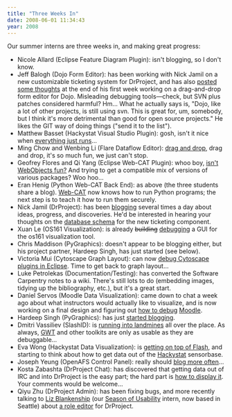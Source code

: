 ```yaml
---
title: "Three Weeks In"
date: 2008-06-01 11:34:43
year: 2008
---
```

Our summer interns are three weeks in, and making great progress:
<ul>
  <li>Nicole Allard (Eclipse Feature Diagram Plugin): isn't blogging, so I don't know.</li>
  <li>Jeff Balogh (Dojo Form Editor): has been working with Nick Jamil on a new customizable ticketing system for DrProject, and has also <a href="http://dojotoolkit.org/2008/05/31/soc-week-1-semi-random-thoughts">posted some thoughts</a> at the end of his first week working on a drag-and-drop form editor for Dojo. Misleading debugging tools—check, but SVN plus patches considered harmful? Hm... What he actually says is, "Dojo, like a lot of other projects, is still using svn. This is great for, um, somebody, but I think it's more detrimental than good for open source projects." He likes the GIT way of doing things ("send it to the list").</li>
  <li>Matthew Basset (Hackystat Visual Studio Plugin): gosh, isn't it nice when <a href="http://mbasset.wordpress.com/2008/05/29/isnt-it-cool-how-sometimes-things-just-work/">everything just runs</a>...</li>
  <li>Ming Chow and Wenbing Li (Flare Dataflow Editor): <a href="http://pipe3f.wordpress.com/2008/05/24/dragging-my-way-to-the-bank/">drag and drop</a>, drag and drop, it's so much fun, we just can't stop.</li>
  <li>Geofrey Flores and Qi Yang (Eclipse Web-CAT Plugin): whoo boy, <a href="http://summerwebcat.wordpress.com/2008/05/30/how-i-learned-to-stop-worrying-and-love-eclipse/">isn't WebObjects fun?</a>  And trying to get a compatible mix of versions of various packages?  Woo hoo...</li>
  <li>Eran Henig (Python Web-CAT Back End): as above (the three students share a blog).  <a href="http://web-cat.cs.vt.edu/">Web-CAT</a> now knows how to run Python programs; the next step is to teach it how to run them securely.</li>
  <li>Nick Jamil (DrProject): has been <a href="http://nickjamil.livejournal.com/6837.html">blogging</a> several times a day about ideas, progress, and discoveries.  He'd be interested in hearing your thoughts on the <a href="http://nickjamil.livejournal.com/6042.html">database schema</a> for the new ticketing component.</li>
  <li>Xuan Le (OS161 Visualization): is already <strike>building</strike> <a href="http://os161viz.blogspot.com/2008/05/week-3.html">debugging</a> a GUI for the os161 visualization tool.</li>
  <li>Chris Maddison (PyGraphics): doesn't appear to be blogging either, but his project partner, Hardeep Singh, has just started (see below).</li>
  <li>Victoria Mui (Cytoscape Graph Layout): can now <a href="http://idea021.wordpress.com/2008/05/28/up-and-running/">debug Cytoscape plugins in Eclipse</a>.  Time to get back to graph layout...</li>
  <li>Luke Petrolekas (Documentation/Testing): has converted the Software Carpentry notes to a wiki.  There's still lots to do (embedding images, tidying up the bibliography, etc.), but it's a great start.</li>
  <li>Daniel Servos (Moodle Data Visualization): came down to chat a week ago about what instructors would actually like to visualize, and is now working on a final design and figuring out <a href="http://hackerdan.com/programing/debugging-moodle/">how to debug</a> <a href="http://www.moodle.org">Moodle</a>.</li>
  <li>Hardeep Singh (PyGraphics): has just <a href="http://www.theootz.com/blog/36-blog/48-fun-with-threads-and-wingide-plus-a-little-intro.html">started blogging</a>.</li>
  <li>Dmitri Vassiliev (SlashID): is <a href="http://slashid.wordpress.com/2008/05/29/the-three-stooges/">running into landmines</a> all over the place.  As always, <a href="http://code.google.com/webtoolkit/">GWT</a> and other toolkits are only as usable as they are debuggable...</li>
  <li>Eva Wong (Hackystat Data Visualization): is <a href="http://iwa-wong.livejournal.com/1281.html">getting on top of Flash</a>, and starting to think about how to get data out of the <a href="http://csdl.ics.hawaii.edu/Research/Hackystat/">Hackystat</a> sensorbase.</li>
  <li>Joseph Yeung (OpenAFS Control Panel): really should <a href="http://openafsmmc.wordpress.com/2008/05/20/openafs-kerberos-best-pratices-workshop/">blog more often</a>...</li>
  <li>Kosta Zabashta (DrProject Chat): has discovered that getting data out of IRC and into DrProject is the easy part; the hard part is <a href="http://drprojectirc.wordpress.com/2008/05/30/drproject-chat-log-interface/">how to display it</a>.  Your comments would be welcome...</li>
  <li>Qiyu Zhu (DrProject Admin): has been fixing bugs, and more recently talking to <a href="http://www.lizblankenship.com/">Liz Blankenship</a> (our <a href="http://season.openusability.org/">Season of Usability</a> intern, now based in Seattle) about <a href="http://qzdrproject.wordpress.com/2008/05/30/ui-ideas-for-managing-roles-and-capabilities/">a role editor</a> for DrProject.</li>
</ul>
